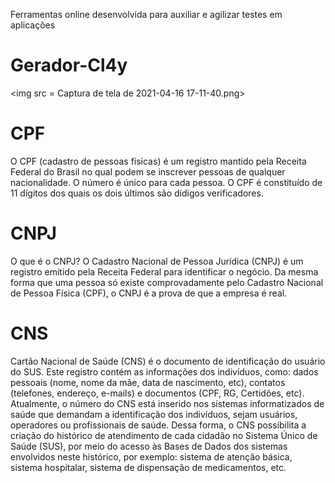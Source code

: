 Ferramentas online desenvolvida para auxiliar e agilizar testes em aplicações
# Gerador-Cl4y

 <img src = Captura de tela de 2021-04-16 17-11-40.png>

# CPF

O CPF (cadastro de pessoas físicas) é um registro mantido pela Receita Federal do Brasil no qual podem se inscrever pessoas de qualquer nacionalidade. O número é único para cada pessoa. O CPF é constituído de 11 dígitos dos quais os dois últimos são dídigos verificadores.

#  CNPJ

O que é o CNPJ? O Cadastro Nacional de Pessoa Jurídica (CNPJ) é um registro emitido pela Receita Federal para identificar o negócio. Da mesma forma que uma pessoa só existe comprovadamente pelo Cadastro Nacional de Pessoa Física (CPF), o CNPJ é a prova de que a empresa é real.

# CNS

Cartão Nacional de Saúde (CNS) é o documento de identificação do usuário do SUS. Este registro contém as informações dos indivíduos, como: dados pessoais (nome, nome da mãe, data de nascimento, etc), contatos (telefones, endereço, e-mails) e documentos (CPF, RG, Certidões, etc). Atualmente, o número do CNS está inserido nos sistemas informatizados de saúde que demandam a identificação dos indivíduos, sejam usuários, operadores ou profissionais de saúde. Dessa forma, o CNS possibilita a criação do histórico de atendimento de cada cidadão no Sistema Único de Saúde (SUS), por meio do acesso às Bases de Dados dos sistemas envolvidos neste histórico, por exemplo: sistema de atenção básica, sistema hospitalar, sistema de dispensação de medicamentos, etc.

